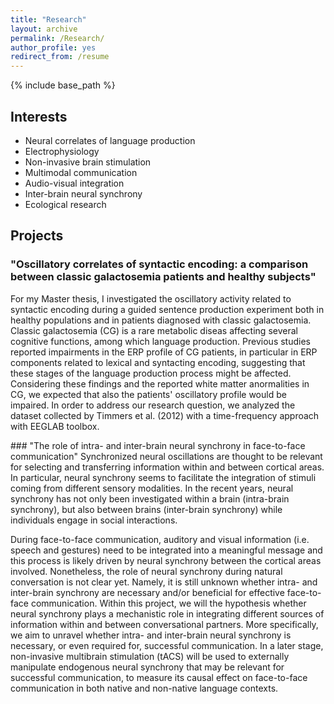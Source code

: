 ```yaml
---
title: "Research"
layout: archive
permalink: /Research/
author_profile: yes
redirect_from: /resume
---
```


{% include base_path %}

## **Interests**

* Neural correlates of language production 
* Electrophysiology 
* Non-invasive brain stimulation
* Multimodal communication 
* Audio-visual integration  
* Inter-brain neural synchrony 
* Ecological research

## **Projects**

### "Oscillatory correlates of syntactic encoding: a comparison between classic galactosemia patients and healthy subjects" 

For my Master thesis, I investigated the oscillatory activity related to syntactic encoding during a guided sentence production experiment both in healthy populations and in patients diagnosed with classic galactosemia. Classic galactosemia (CG) is a rare metabolic diseas affecting several cognitive functions, among which language production. Previous studies reported impairments in the ERP profile of CG patients, in particular in ERP components related to lexical and syntacting encoding, suggesting that these stages of the language production process might be affected. Considering these findings and the reported white matter anormalities in CG, we expected that also the patients' oscillatory profile would be impaired. In order to address our research question, we analyzed the dataset collected by Timmers et al. (2012) with a time-frequency approach with EEGLAB toolbox. 

### "The role of intra- and inter-brain neural synchrony in face-to-face communication" 
Synchronized neural oscillations are thought to be relevant for selecting and transferring information within and between cortical areas. In particular, neural synchrony seems to facilitate the integration of stimuli coming from different sensory modalities. In the recent years, neural synchrony has not only been investigated within a brain (intra-brain synchrony), but also between brains (inter-brain synchrony) while individuals engage in social interactions.

During face-to-face communication, auditory and visual information (i.e. speech and gestures) need to be integrated into a meaningful message and this process is likely driven by neural synchrony between the cortical areas involved. Nonetheless, the role of neural synchrony during natural conversation is not clear yet. Namely, it is still unknown whether intra- and inter-brain synchrony are necessary and/or beneficial for effective face-to-face communication. Within this project, we will the hypothesis whether neural synchrony plays a mechanistic role in integrating different sources of information within and between conversational partners. More specifically, we aim to unravel whether  intra- and inter-brain neural synchrony is necessary, or even required for, successful communication. In a later stage, non-invasive multibrain stimulation (tACS) will be used to externally manipulate endogenous neural synchrony that may be relevant for successful communication, to measure its causal effect on face-to-face communication in both native and non-native language contexts.

